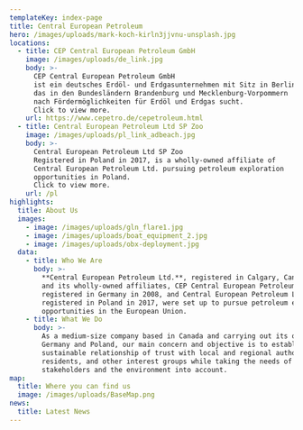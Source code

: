 ```yaml
---
templateKey: index-page
title: Central European Petroleum
hero: /images/uploads/mark-koch-kirln3jjvnu-unsplash.jpg
locations:
  - title: CEP Central European Petroleum GmbH
    image: /images/uploads/de_link.jpg
    body: >-
      CEP Central European Petroleum GmbH
      ist ein deutsches Erdöl- und Erdgasunternehmen mit Sitz in Berlin,
      das in den Bundesländern Brandenburg und Mecklenburg-Vorpommern
      nach Fördermöglichkeiten für Erdöl und Erdgas sucht.
      Click to view more.
    url: https://www.cepetro.de/cepetroleum.html
  - title: Central European Petroleum Ltd SP Zoo
    image: /images/uploads/pl_link_adbeach.jpg
    body: >-
      Central European Petroleum Ltd SP Zoo
      Registered in Poland in 2017, is a wholly-owned affiliate of
      Central European Petroleum Ltd. pursuing petroleum exploration
      opportunities in Poland.
      Click to view more.
    url: /pl
highlights:
  title: About Us
  images:
    - image: /images/uploads/gln_flare1.jpg
    - image: /images/uploads/boat_equipment_2.jpg
    - image: /images/uploads/obx-deployment.jpg
  data:
    - title: Who We Are
      body: >-
        **Central European Petroleum Ltd.**, registered in Calgary, Canada in 2006,
        and its wholly-owned affiliates, CEP Central European Petroleum GmbH,
        registered in Germany in 2008, and Central European Petroleum Ltd SP Zoo,
        registered in Poland in 2017, were set up to pursue petroleum exploration
        opportunities in the European Union.
    - title: What We Do
      body: >-
        As a medium-size company based in Canada and carrying out its operations in
        Germany and Poland, our main concern and objective is to establish a
        sustainable relationship of trust with local and regional authorities,
        residents, and other interest groups while taking the needs of all
        stakeholders and the environment into account.
map:
  title: Where you can find us
  image: /images/uploads/BaseMap.png
news:
  title: Latest News
---
```


